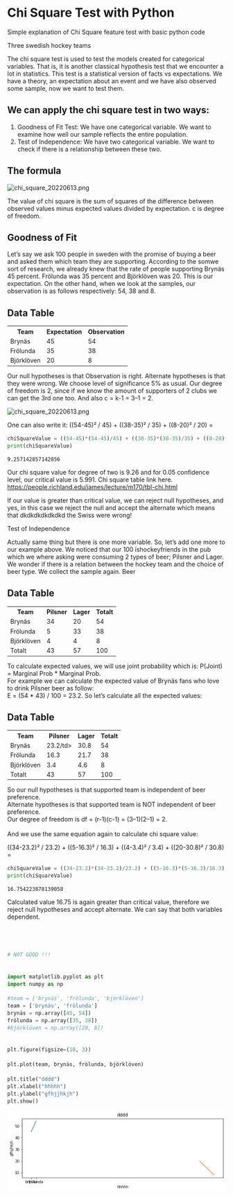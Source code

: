 # Chi Square Test with Python

Simple explanation of Chi Square feature test with basic python code

Three swedish hockey teams

The chi square test is used to test the models created for categorical variables. That is, it is another classical hypothesis test that we encounter a lot in statistics. This test is a statistical version of facts vs expectations. We have a theory, an expectation about an event and we have also observed some sample, now we want to test them.

## We can apply the chi square test in two ways:

1. Goodness of Fit Test: We have one categorical variable. We want to examine how well our sample reflects the entire population.
2. Test of Independence: We have two categorical variable. We want to check if there is a relationship between these two.

## The formula
![chi_square_20220613.png](attachment:583c5f10-6b7b-4507-9618-826c80902127.png)

The value of chi square is the sum of squares of the difference between observed values minus expected values divided by expectation. c is degree of freedom.

## Goodness of Fit

Let’s say we ask 100 people in sweden with the promise of buying a beer and asked them which team they are supporting. According to the somwe sort of research, we already knew that the rate of people supporting Brynäs 45 percent.  Frölunda was 35 percent and Björklöven was 20. This is our expectation. On the other hand, when we look at the samples, our observation is as follows respectively: 54, 38 and 8.

<h2>Data Table</h2>

<table>
  <tr>
    <th>Team</th>
    <th>Expectation</th>
    <th> Observation</th>
  </tr>
  <tr>
    <td>Brynäs</td>
    <td>45</td>
    <td>54</td>
  </tr>
  <tr>
    <td>Frölunda</td>
    <td>35</td>
    <td>38</td>
  </tr>
  <tr>
    <td>Björklöven</td>
    <td>20</td>
    <td>8</td>
  </tr>
  </table>

Our null hypotheses is that Observation is right. Alternate hypotheses is that they were wrong. We choose level of significance 5% as usual. 
Our degree of freedom is 2, since if we know the amount of supporters of 2 clubs we can get the 3rd one too. And also c = k-1 = 3–1 = 2.


![chi_square_20220613.png](attachment:55cecaf0-6c52-4699-b11b-0173ee3f7b9a.png)

One can also write it: ((54-45)² / 45) + ((38-35)² / 35) + ((8-20)² / 20) = 


```python
chiSquareValue = ((54-45)*(54-45)/45) + ((38-35)*(38-35)/35) + ((8-20)*(8-20)/20)
print(chiSquareValue)
```

    9.257142857142856


Our chi square value for degree of two is 9.26 and for 0.05 confidence level, our critical value is 5.991. Chi square table link here. 
https://people.richland.edu/james/lecture/m170/tbl-chi.html

If our value is greater than critical value, we can reject null hypotheses, and yes, in this case we reject the null and accept the alternate which means that dkdkdkdkdkdkd   the Swiss were wrong!

Test of Independence

Actually same thing but there is one more variable. So, let’s add one more to our example above. We noticed that our 100 ishockeyfriends in the pub which we where asking were consuming 2 types of beer; Pilsner and Lager. We wonder if there is a relation between the hockey team and the choice of beer type. We collect the sample again.
Beer


<h2>Data Table</h2>

<table>
  <tr>
    <th>Team</th>
    <th>Pilsner</th>
    <th>Lager</th>
      <th>Totalt</th>
  </tr>
  <tr>
    <td>Brynäs</td>
    <td>34</td>
    <td>20</td>
    <td>54</td>
  </tr>
  <tr>
    <td>Frölunda</td>
    <td>5</td>
    <td>33</td>
    <td>38</td>
  </tr>
  <tr>
    <td>Björklöven</td>
    <td>4</td>
    <td>4</td>
    <td>8</td>
  </tr>
    
  <tr>
    <td>Totalt</td>
    <td>43</td>
    <td>57</td>
    <td>100</td>
  </tr>
</table>

To calculate expected values, we will use joint probability which is: P(Joint) = Marginal Prob * Marginal Prob. 
<br>
For example we can calculate the expected value of Brynäs fans who love to drink Pilsner beer as follow:
<br>
E = (54 * 43) / 100 = 23.2. So let’s calculate all the expected values:

<h2>Data Table</h2>

<table>
  <tr>
    <th>Team</th>
    <th>Pilsner</th>
    <th>Lager</th>
      <th>Totalt</th>
  </tr>
  <tr>
    <td>Brynäs</td>
    <td>23.2/td>
    <td>30.8</td>
    <td>54</td>
  </tr>
  <tr>
    <td>Frölunda</td>
    <td>16.3</td>
    <td>21.7</td>
    <td>38</td>
  </tr>
  <tr>
    <td>Björklöven</td>
    <td>3.4</td>
    <td>4.6</td>
    <td>8</td>
  </tr>
    
  <tr>
    <td>Totalt</td>
    <td>43</td>
    <td>57</td>
    <td>100</td>
  </tr>
</table>

So our null hypotheses is that supported team is independent of beer preference. 
<br>Alternate hypotheses is that supported team is NOT independent of beer preference. 
<br>
Our degree of freedom is df = (r-1)(c-1) = (3–1)(2–1) = 2. 
<br>
<br>
And we use the same equation again to calculate chi square value:

((34-23.2)² / 23.2) + ((5-16.3)² / 16.3) + ((4-3.4)² / 3.4) + ((20-30.8)² / 30.8) = 


```python
chiSquareValue = ((34-23.2)*(34-23.2)/23.2) + ((5-16.3)*(5-16.3)/16.3) + ((4-3.4)*(4-3.4)/3.4) + ((20-30.8)*(20-30.8)/30.8)
print(chiSquareValue)
```

    16.754223878139058


Calculated value 16.75 is again greater than critical value, therefore we reject null hypotheses and accept alternate. We can say that both variables dependent.


```python

```


```python

```


```python

```


```python

```


```python
# NOT GOOD !!!


import matplotlib.pyplot as plt
import numpy as np

#team = ['brynäs', 'frölunda', 'björklöven']
team = ['brynäs', 'frölunda']
brynäs = np.array([45, 54])
frölunda = np.array([35, 38])
#björklöven = np.array([20, 8])


plt.figure(figsize=(10, 3))

plt.plot(team, brynäs, frölunda, björklöven)

plt.title("dddd")
plt.xlabel("hhhhh")
plt.ylabel("gfhjjhkjh")
plt.show()
```


    
![png](output_23_0.png)
    



```python

```


```python

```
